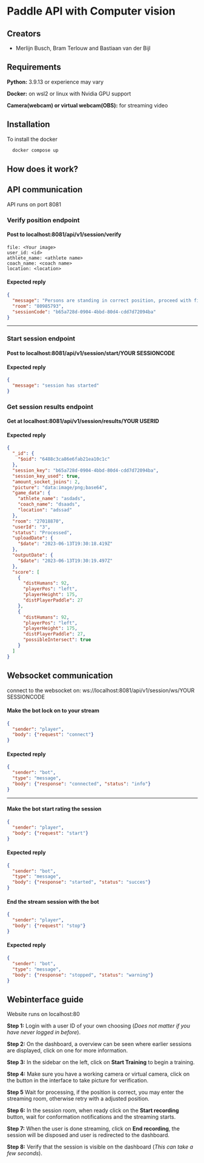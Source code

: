 
# Paddle API with Computer vision
## Creators

- Merlijn Busch, Bram Terlouw and Bastiaan van der Bijl


## Requirements

**Python:** 3.9.13 or experience may vary

**Docker:** on wsl2 or linux with Nvidia GPU support

**Camera(webcam) or virtual webcam(OBS):** for streaming video 

## Installation

To install the docker

```bash
  docker compose up
```
## How does it work?


## API communication
API runs on port 8081


### Verify position endpoint


#### Post to localhost:8081/api/v1/session/verify
```formdata
file: <Your image>
user_id: <id>
athlete_name: <athlete name>
coach_name: <coach name>
location: <location>
```
#### Expected reply
```json
{
  "message": "Persons are standing in correct position, proceed with filming!",
  "room": "80985793",
  "sessionCode": "b65a728d-0904-4bbd-80d4-cdd7d72094ba"
}
```
---
### Start session endpoint


#### Post to localhost:8081/api/v1/session/start/YOUR SESSIONCODE

#### Expected reply
```json
{
  "message": "session has started"
}
```

### Get session results endpoint


#### Get at localhost:8081/api/v1/session/results/YOUR USERID

#### Expected reply
```json
{
  "_id": {
    "$oid": "6488c3ca86e6fab21ea10c1c"
  },
  "session_key": "b65a728d-0904-4bbd-80d4-cdd7d72094ba",
  "session_key_used": true,
  "amount_socket_joins": 2,
  "picture": "data:image/png;base64",
  "game_data": {
    "athlete_name": "asdads",
    "coach_name": "dsaads",
    "location": "adssad"
  },
  "room": "27018870",
  "userId": "3",
  "status": "Processed",
  "uploadDate": {
    "$date": "2023-06-13T19:30:18.419Z"
  },
  "outputDate": {
    "$date": "2023-06-13T19:30:19.497Z"
  },
  "score": [
    {
      "distHumans": 92,
      "playerPos": "left",
      "playerHeight": 175,
      "distPlayerPaddle": 27
    },
    {
      "distHumans": 92,
      "playerPos": "left",
      "playerHeight": 175,
      "distPlayerPaddle": 27,
      "possibleIntersect": true
    }
  ]
}
```


## Websocket communication

connect to the websocket on: ws://localhost:8081/api/v1/session/ws/YOUR SESSIONCODE

#### Make the bot lock on to your stream
```json
{
  "sender": "player",
  "body": {"request": "connect"}
}
```
#### Expected reply
```json
{
  "sender": "bot",
  "type": "message",
  "body": {"response": "connected", "status": "info"}
}
```

---


#### Make the bot start rating the session
```json
{
  "sender": "player",
  "body": {"request": "start"}
}
```
#### Expected reply
```json
{
  "sender": "bot",
  "type": "message",
  "body": {"response": "started", "status": "succes"}
}
```

#### End the stream session with the bot
```json
{
  "sender": "player",
  "body": {"request": "stop"}
}
```
#### Expected reply
```json
{
  "sender": "bot",
  "type": "message",
  "body": {"response": "stopped", "status": "warning"}
}
```
## Webinterface guide

Website runs on localhost:80

**Step 1:** Login with a user ID of your own choosing (_Does not matter if you have never logged in before_).

**Step 2:** On the dashboard, a overview can be seen where earlier sessions are displayed, click on one for more information.

**Step 3:** In the sidebar on the left, click on **Start Training** to begin a training.

**Step 4:** Make sure you have a working camera or virtual camera, click on the button in the interface to take picture for verification.

**Step 5** Wait for processing, if the position is correct, you may enter the streaming room, otherwise retry with a adjusted position.

**Step 6:** In the session room, when ready click on the **Start recording** button, wait for conformation notifications and the streaming starts.

**Step 7:** When the user is done streaming, click on **End recording**, the session will be disposed and user is redirected to the dashboard.

**Step 8:** Verify that the session is visible on the dashboard (_This can take a few seconds_).